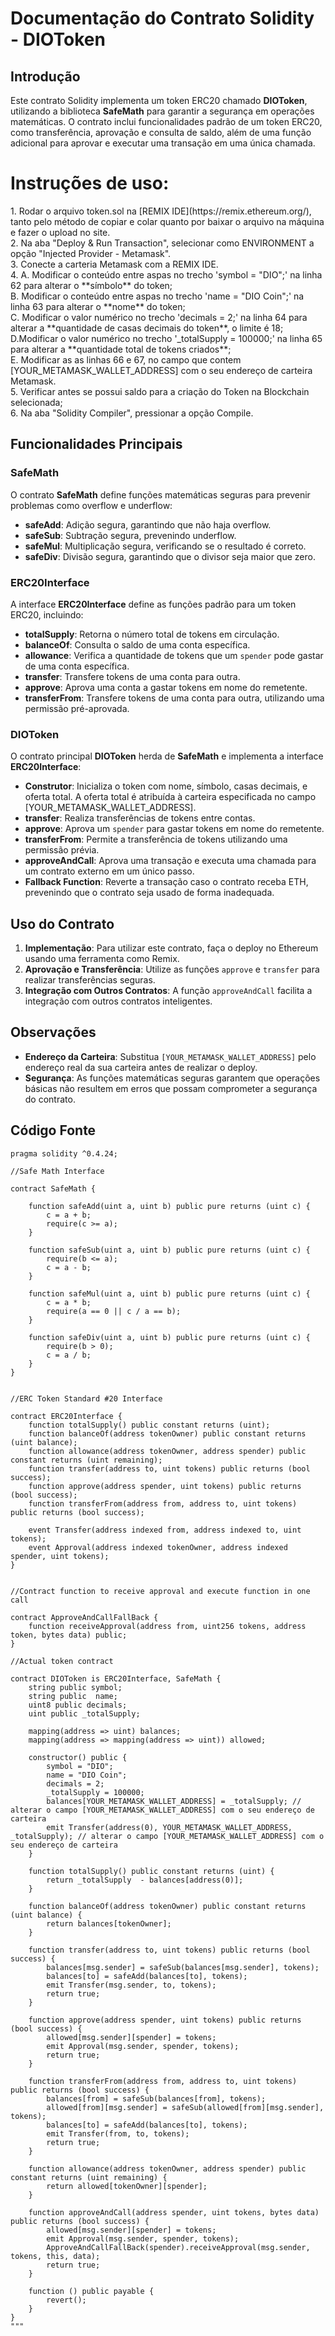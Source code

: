 # Documentação do Contrato Solidity - DIOToken

## Introdução

Este contrato Solidity implementa um token ERC20 chamado **DIOToken**, utilizando a biblioteca **SafeMath** para garantir a segurança em operações matemáticas. O contrato inclui funcionalidades padrão de um token ERC20, como transferência, aprovação e consulta de saldo, além de uma função adicional para aprovar e executar uma transação em uma única chamada.

<h1> Instruções de uso: </h1>
1. Rodar o arquivo token.sol na [REMIX IDE](https://remix.ethereum.org/), tanto pelo método de copiar e colar quanto por baixar o arquivo na máquina e fazer o upload no site. </br>
2. Na aba "Deploy & Run Transaction", selecionar como ENVIRONMENT a opção "Injected Provider - Metamask". </br>
3. Conecte a carteria Metamask com a REMIX IDE. </br>
4.  A. Modificar o conteúdo entre aspas no trecho 'symbol = "DIO";' na linha 62 para alterar o **símbolo** do token; </br>
    B. Modificar o conteúdo entre aspas no trecho 'name = "DIO Coin";' na linha 63 para alterar o **nome** do token; </br>
    C. Modificar o valor numérico no trecho 'decimals = 2;' na linha 64 para alterar a **quantidade de casas decimais do token**, o limite é 18; </br>
    D.Modificar o valor numérico no trecho '_totalSupply = 100000;' na linha 65 para alterar a **quantidade total de tokens criados**; </br>
    E. Modificar as as linhas 66 e 67, no campo que contem  [YOUR_METAMASK_WALLET_ADDRESS] com o seu endereço de carteira Metamask. </br>
5. Verificar antes se possui saldo para a criação do Token na Blockchain selecionada; </br>
6. Na aba "Solidity Compiler", pressionar a opção Compile. </br>

## Funcionalidades Principais

### SafeMath
O contrato **SafeMath** define funções matemáticas seguras para prevenir problemas como overflow e underflow:

- **safeAdd**: Adição segura, garantindo que não haja overflow.
- **safeSub**: Subtração segura, prevenindo underflow.
- **safeMul**: Multiplicação segura, verificando se o resultado é correto.
- **safeDiv**: Divisão segura, garantindo que o divisor seja maior que zero.

### ERC20Interface
A interface **ERC20Interface** define as funções padrão para um token ERC20, incluindo:

- **totalSupply**: Retorna o número total de tokens em circulação.
- **balanceOf**: Consulta o saldo de uma conta específica.
- **allowance**: Verifica a quantidade de tokens que um `spender` pode gastar de uma conta específica.
- **transfer**: Transfere tokens de uma conta para outra.
- **approve**: Aprova uma conta a gastar tokens em nome do remetente.
- **transferFrom**: Transfere tokens de uma conta para outra, utilizando uma permissão pré-aprovada.

### DIOToken
O contrato principal **DIOToken** herda de **SafeMath** e implementa a interface **ERC20Interface**:

- **Construtor**: Inicializa o token com nome, símbolo, casas decimais, e oferta total. A oferta total é atribuída à carteira especificada no campo [YOUR_METAMASK_WALLET_ADDRESS].
- **transfer**: Realiza transferências de tokens entre contas.
- **approve**: Aprova um `spender` para gastar tokens em nome do remetente.
- **transferFrom**: Permite a transferência de tokens utilizando uma permissão prévia.
- **approveAndCall**: Aprova uma transação e executa uma chamada para um contrato externo em um único passo.
- **Fallback Function**: Reverte a transação caso o contrato receba ETH, prevenindo que o contrato seja usado de forma inadequada.

## Uso do Contrato

1. **Implementação**: Para utilizar este contrato, faça o deploy no Ethereum usando uma ferramenta como Remix.
2. **Aprovação e Transferência**: Utilize as funções `approve` e `transfer` para realizar transferências seguras.
3. **Integração com Outros Contratos**: A função `approveAndCall` facilita a integração com outros contratos inteligentes.

## Observações
- **Endereço da Carteira**: Substitua `[YOUR_METAMASK_WALLET_ADDRESS]` pelo endereço real da sua carteira antes de realizar o deploy.
- **Segurança**: As funções matemáticas seguras garantem que operações básicas não resultem em erros que possam comprometer a segurança do contrato.

## Código Fonte
```solidity
pragma solidity ^0.4.24;
 
//Safe Math Interface
 
contract SafeMath {
 
    function safeAdd(uint a, uint b) public pure returns (uint c) {
        c = a + b;
        require(c >= a);
    }
 
    function safeSub(uint a, uint b) public pure returns (uint c) {
        require(b <= a);
        c = a - b;
    }
 
    function safeMul(uint a, uint b) public pure returns (uint c) {
        c = a * b;
        require(a == 0 || c / a == b);
    }
 
    function safeDiv(uint a, uint b) public pure returns (uint c) {
        require(b > 0);
        c = a / b;
    }
}
 
 
//ERC Token Standard #20 Interface
 
contract ERC20Interface {
    function totalSupply() public constant returns (uint);
    function balanceOf(address tokenOwner) public constant returns (uint balance);
    function allowance(address tokenOwner, address spender) public constant returns (uint remaining);
    function transfer(address to, uint tokens) public returns (bool success);
    function approve(address spender, uint tokens) public returns (bool success);
    function transferFrom(address from, address to, uint tokens) public returns (bool success);
 
    event Transfer(address indexed from, address indexed to, uint tokens);
    event Approval(address indexed tokenOwner, address indexed spender, uint tokens);
}
 
 
//Contract function to receive approval and execute function in one call
 
contract ApproveAndCallFallBack {
    function receiveApproval(address from, uint256 tokens, address token, bytes data) public;
}
 
//Actual token contract
 
contract DIOToken is ERC20Interface, SafeMath {
    string public symbol;
    string public  name;
    uint8 public decimals;
    uint public _totalSupply;
 
    mapping(address => uint) balances;
    mapping(address => mapping(address => uint)) allowed;
 
    constructor() public {
        symbol = "DIO";
        name = "DIO Coin";
        decimals = 2;
        _totalSupply = 100000;
        balances[YOUR_METAMASK_WALLET_ADDRESS] = _totalSupply; // alterar o campo [YOUR_METAMASK_WALLET_ADDRESS] com o seu endereço de carteira
        emit Transfer(address(0), YOUR_METAMASK_WALLET_ADDRESS, _totalSupply); // alterar o campo [YOUR_METAMASK_WALLET_ADDRESS] com o seu endereço de carteira
    }
 
    function totalSupply() public constant returns (uint) {
        return _totalSupply  - balances[address(0)];
    }
 
    function balanceOf(address tokenOwner) public constant returns (uint balance) {
        return balances[tokenOwner];
    }
 
    function transfer(address to, uint tokens) public returns (bool success) {
        balances[msg.sender] = safeSub(balances[msg.sender], tokens);
        balances[to] = safeAdd(balances[to], tokens);
        emit Transfer(msg.sender, to, tokens);
        return true;
    }
 
    function approve(address spender, uint tokens) public returns (bool success) {
        allowed[msg.sender][spender] = tokens;
        emit Approval(msg.sender, spender, tokens);
        return true;
    }
 
    function transferFrom(address from, address to, uint tokens) public returns (bool success) {
        balances[from] = safeSub(balances[from], tokens);
        allowed[from][msg.sender] = safeSub(allowed[from][msg.sender], tokens);
        balances[to] = safeAdd(balances[to], tokens);
        emit Transfer(from, to, tokens);
        return true;
    }
 
    function allowance(address tokenOwner, address spender) public constant returns (uint remaining) {
        return allowed[tokenOwner][spender];
    }
 
    function approveAndCall(address spender, uint tokens, bytes data) public returns (bool success) {
        allowed[msg.sender][spender] = tokens;
        emit Approval(msg.sender, spender, tokens);
        ApproveAndCallFallBack(spender).receiveApproval(msg.sender, tokens, this, data);
        return true;
    }
 
    function () public payable {
        revert();
    }
}
"""
